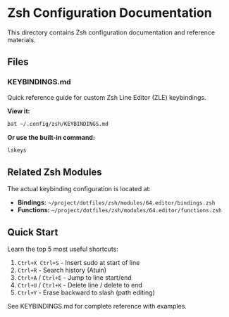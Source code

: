 # Zsh Configuration Documentation

This directory contains Zsh configuration documentation and reference materials.

## Files

### KEYBINDINGS.md
Quick reference guide for custom Zsh Line Editor (ZLE) keybindings.

**View it:**
```bash
bat ~/.config/zsh/KEYBINDINGS.md
```

**Or use the built-in command:**
```bash
lskeys
```

## Related Zsh Modules

The actual keybinding configuration is located at:
- **Bindings:** `~/project/dotfiles/zsh/modules/64.editor/bindings.zsh`
- **Functions:** `~/project/dotfiles/zsh/modules/64.editor/functions.zsh`

## Quick Start

Learn the top 5 most useful shortcuts:

1. `Ctrl+X Ctrl+S` - Insert sudo at start of line
2. `Ctrl+R` - Search history (Atuin)
3. `Ctrl+A` / `Ctrl+E` - Jump to line start/end
4. `Ctrl+U` / `Ctrl+K` - Delete line / delete to end
5. `Ctrl+Y` - Erase backward to slash (path editing)

See KEYBINDINGS.md for complete reference with examples.
